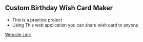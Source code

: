 ## Custom Birthday Wish Card Maker
- This is a practice project
- Using This web application you can share wish card to anyone

<a href="https://birthdayws.netlify.app/">Website Link<a/>
